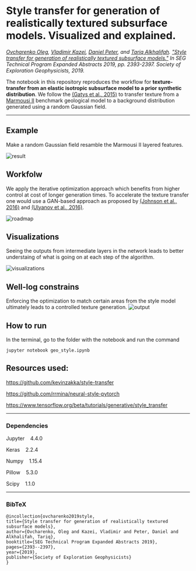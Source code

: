 # Style transfer for generation of realistically textured subsurface models. Visualized and explained. 

*[Ovcharenko Oleg](https://ovcharenkoo.com/), [Vladimir Kazei](https://vkazei.com/), [Daniel Peter](https://github.com/danielpeter), and [Tariq Alkhalifah](https://sites.google.com/a/kaust.edu.sa/tariq/home). ["Style transfer for generation of realistically textured subsurface models."](https://library.seg.org/doi/abs/10.1190/segam2019-3216349.1) In SEG Technical Program Expanded Abstracts 2019, pp. 2393-2397. Society of Exploration Geophysicists, 2019.*

The notebook in this repository reproduces the workflow for **texture-transfer from an elastic isotropic subsurface model to a prior synthetic distribution**. We follow the [(Gatys et al., 2015)](https://arxiv.org/abs/1508.06576) to transfer texture from a [Marmousi II](https://library.seg.org/doi/full/10.1190/1.2172306) benchmark geological model to a background distribution generated using a random Gaussian field.

<hr>

## Example

Make a random Gaussian field resamble the Marmousi II layered features.

![result](img/result.png)

## Workfolw
We apply the iterative optimization approach which benefits from higher control at cost of longer generation times. To accelerate the texture transfer one would use a GAN-based approach as proposed by [(Johnson et al., 2016)](https://link.springer.com/chapter/10.1007/978-3-319-46475-6_43) and [(Ulyanov et al., 2016)](http://proceedings.mlr.press/v48/ulyanov16.pdf).

![roadmap](img/roadmap.png)

## Visualizations
Seeing the outputs from intermediate layers in the network leads to better understaing of what is going on at each step of the algorithm.

![visualizations](img/visual.png)

## Well-log constrains 
Enforcing the optimization to match certain areas from the style model ultimately leads to a controlled texture generation.
![output](img/output.png)

## How to run
In the terminal, go to the folder with the notebook and run the command

    jupyter notebook geo_style.ipynb

## Resources used:

https://github.com/kevinzakka/style-transfer

https://github.com/rrmina/neural-style-pytorch

https://www.tensorflow.org/beta/tutorials/generative/style_transfer

<hr>

### Dependencies
Jupyter&nbsp;&nbsp;&nbsp;&nbsp;4.4.0

Keras&nbsp;&nbsp;&nbsp;&nbsp;2.2.4

Numpy&nbsp;&nbsp;&nbsp;&nbsp;1.15.4

Pillow&nbsp;&nbsp;&nbsp;&nbsp;5.3.0

Scipy&nbsp;&nbsp;&nbsp;&nbsp;1.1.0

<hr>

### BibTeX
    @incollection{ovcharenko2019style,
    title={Style transfer for generation of realistically textured subsurface models},
    author={Ovcharenko, Oleg and Kazei, Vladimir and Peter, Daniel and Alkhalifah, Tariq},
    booktitle={SEG Technical Program Expanded Abstracts 2019},
    pages={2393--2397},
    year={2019},
    publisher={Society of Exploration Geophysicists}
    }
